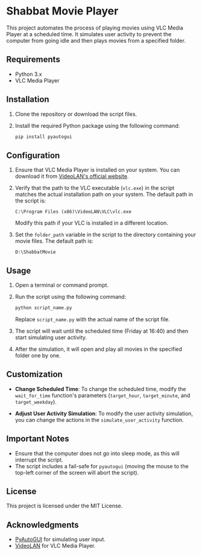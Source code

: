 
# Shabbat Movie Player

This project automates the process of playing movies using VLC Media Player at a scheduled time. It simulates user activity to prevent the computer from going idle and then plays movies from a specified folder.

## Requirements

- Python 3.x
- VLC Media Player

## Installation

1. Clone the repository or download the script files.
2. Install the required Python package using the following command:

   ```bash
   pip install pyautogui
   ```

## Configuration

1. Ensure that VLC Media Player is installed on your system. You can download it from [VideoLAN's official website](https://www.videolan.org/vlc/).
2. Verify that the path to the VLC executable (`vlc.exe`) in the script matches the actual installation path on your system. The default path in the script is:
   ```
   C:\Program Files (x86)\VideoLAN\VLC\vlc.exe
   ```
   Modify this path if your VLC is installed in a different location.

3. Set the `folder_path` variable in the script to the directory containing your movie files. The default path is:
   ```
   D:\ShabbatMovie
   ```

## Usage

1. Open a terminal or command prompt.
2. Run the script using the following command:

   ```bash
   python script_name.py
   ```

   Replace `script_name.py` with the actual name of the script file.

3. The script will wait until the scheduled time (Friday at 16:40) and then start simulating user activity.
4. After the simulation, it will open and play all movies in the specified folder one by one.

## Customization

- **Change Scheduled Time**: 
  To change the scheduled time, modify the `wait_for_time` function's parameters (`target_hour`, `target_minute`, and `target_weekday`).

- **Adjust User Activity Simulation**: 
  To modify the user activity simulation, you can change the actions in the `simulate_user_activity` function.

## Important Notes

- Ensure that the computer does not go into sleep mode, as this will interrupt the script.
- The script includes a fail-safe for `pyautogui` (moving the mouse to the top-left corner of the screen will abort the script).

## License

This project is licensed under the MIT License.

## Acknowledgments

- [PyAutoGUI](https://pyautogui.readthedocs.io/en/latest/) for simulating user input.
- [VideoLAN](https://www.videolan.org/) for VLC Media Player.
```
